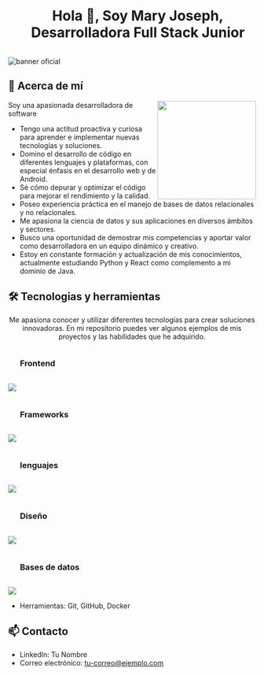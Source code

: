 <!--h1 without bottom border-->
<div id="user-content-toc">
  <ul align="center">
    <summary><h1 style="display: inline-block">Hola 👋, Soy Mary Joseph, Desarrolladora Full Stack Junior </h1></summary>
  </ul>
</div>

![banner oficial](https://github.com/Emjey25/Emjey25/assets/110546904/654729fb-fc5b-40ba-9a81-ad5c5547b8e7)

## 🚀 Acerca de mí
<img align="right" width="200" height="200" src="https://user-images.githubusercontent.com/74038190/216655825-c639587f-6eb0-4841-b622-9f522f55d40e.gif">

Soy una apasionada desarrolladora de software 
- Tengo una actitud proactiva y curiosa para aprender e implementar nuevas tecnologías y soluciones.
- Domino el desarrollo de código en diferentes lenguajes y plataformas, con especial énfasis en el desarrollo web y de Android.
- Sé cómo depurar y optimizar el código para mejorar el rendimiento y la calidad.
- Poseo experiencia práctica en el manejo de bases de datos relacionales y no relacionales.
- Me apasiona la ciencia de datos y sus aplicaciones en diversos ámbitos y sectores.
- Busco una oportunidad de demostrar mis competencias y aportar valor como desarrolladora en un equipo dinámico y creativo.
- Estoy en constante formación y actualización de mis conocimientos, actualmente estudiando Python y React como complemento a mi dominio de Java. 

   

## 🛠️ Tecnologias y herramientas
<!--description #2 herramientas y tecnologias -->
<p align="center">
Me apasiona conocer y utilizar diferentes tecnologías para crear soluciones innovadoras. En mi repositorio puedes ver algunos ejemplos de mis proyectos y las habilidades que he adquirido.
</p>

<!--Titulo front -->
<div id="user-content-toc">
  <ul align="rigth">
    <summary><h3 style="display: inline-block">Frontend </h3></summary>
  </ul>
</div> 

<p align="rigth">
  <a href="https://skillicons.dev">
    <img src="https://skillicons.dev/icons?i=html,css,sass,js" />
  </a>
</p>

<!--Titulo Frameworks -->
<div id="user-content-toc">
  <ul align="rigth">
    <summary><h3 style="display: inline-block">Frameworks </h3></summary>
  </ul>
</div>

<!--Titulo Frameworks -->
<p align="rigth">
  <a href="https://skillicons.dev">
    <img src="https://skillicons.dev/icons?i=react,bootstrap,django" />
  </a>
</p>

<!--Titulo lenguajes -->
<div id="user-content-toc">
  <ul align="rigth">
    <summary><h3 style="display: inline-block">lenguajes </h3></summary>
  </ul>
</div>

<!--Titulo lenguajes -->
<p align="rigth">
  <a href="https://skillicons.dev">
    <img src="https://skillicons.dev/icons?i=java,py,cs" />
  </a>
</p>

<!--Titulo Design -->
<div id="user-content-toc">
  <ul align="rigth">
    <summary><h3 style="display: inline-block">Diseño </h3></summary>
  </ul>
</div>

<!--Titulo Design -->
<p align="rigth">
  <a href="https://skillicons.dev">
    <img src="https://skillicons.dev/icons?i=figma,xd" />
  </a>
</p>

<!--Titulo Database -->
<div id="user-content-toc">
  <ul align="rigth">
    <summary><h3 style="display: inline-block"> Bases de datos </h3></summary>
  </ul>
</div>

<!--Titulo Database -->
<p align="rigth">
  <a href="https://skillicons.dev">
    <img src="https://skillicons.dev/icons?i=mysql,mongodb" />
  </a>
</p>


 

- Herramientas: Git, GitHub, Docker


## 📫 Contacto
- LinkedIn: Tu Nombre
- Correo electrónico: tu-correo@ejemplo.com

